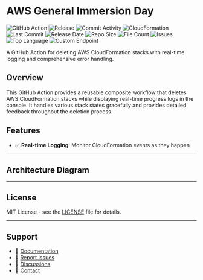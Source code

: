 # AWS General Immersion Day

![GitHub Action](https://img.shields.io/badge/GitHub-Action-blue?logo=github)&nbsp;![Release](https://github.com/subhamay-bhattacharyya/0405-general-cft/actions/workflows/release.yaml/badge.svg)&nbsp;![Commit Activity](https://img.shields.io/github/commit-activity/t/subhamay-bhattacharyya/0405-general-cft)&nbsp;![CloudFormation](https://img.shields.io/badge/AWS-CloudFormation-orange?logo=amazonaws)&nbsp;![Last Commit](https://img.shields.io/github/last-commit/subhamay-bhattacharyya/0405-general-cft)&nbsp;![Release Date](https://img.shields.io/github/release-date/subhamay-bhattacharyya/0405-general-cft)&nbsp;![Repo Size](https://img.shields.io/github/repo-size/subhamay-bhattacharyya/0405-general-cft)&nbsp;![File Count](https://img.shields.io/github/directory-file-count/subhamay-bhattacharyya/0405-general-cft)&nbsp;![Issues](https://img.shields.io/github/issues/subhamay-bhattacharyya/0405-general-cft)&nbsp;![Top Language](https://img.shields.io/github/languages/top/subhamay-bhattacharyya/0405-general-cft)&nbsp;![Custom Endpoint](https://img.shields.io/endpoint?url=https://gist.githubusercontent.com/bsubhamay/d61e4be2440ef380ea1d70106ff3a6d1/raw/0405-general-cft.json?)


A GitHub Action for deleting AWS CloudFormation stacks with real-time logging and comprehensive error handling.

## Overview

This GitHub Action provides a reusable composite workflow that deletes AWS CloudFormation stacks while displaying real-time progress logs in the console. It handles various stack states gracefully and provides detailed feedback throughout the deletion process.

## Features

- ✅ **Real-time Logging**: Monitor CloudFormation events as they happen

---

## Architecture Diagram


---

## License

MIT License - see the [LICENSE](LICENSE) file for details.

---

## Support

- 📖 [Documentation](https://github.com/subhamay-bhattacharyya/0405-general-cft/wiki)
- 🐛 [Report Issues](https://github.com/subhamay-bhattacharyya/0405-general-cft/issues)
- 💬 [Discussions](https://github.com/subhamay-bhattacharyya/0405-general-cft/discussions)
- 📧 [Contact](mailto:support@subhamay.aws@gmail.com)